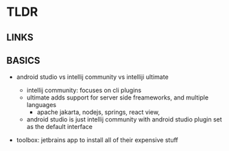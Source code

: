 # TLDR

## LINKS

## BASICS

- android studio vs intellij community vs intelliji ultimate
  - intellij community: focuses on cli plugins
  - ultimate adds support for server side freameworks, and multiple languages
    - apache jakarta, nodejs, springs, react view,
  - android studio is just intellij community with android studio plugin set as the default interface

- toolbox: jetbrains app to install all of their expensive stuff

